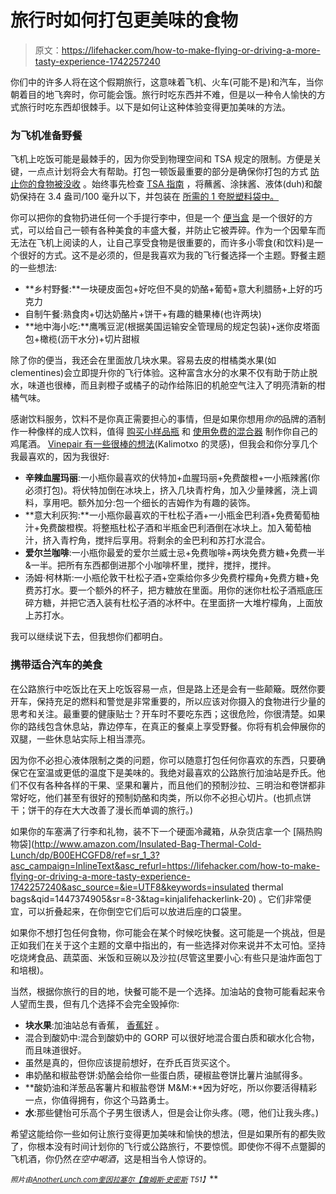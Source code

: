 # 旅行时如何打包更美味的食物

> 原文：<https://lifehacker.com/how-to-make-flying-or-driving-a-more-tasty-experience-1742257240>

你们中的许多人将在这个假期旅行，这意味着飞机、火车(可能不是)和汽车，当你朝着目的地飞奔时，你可能会饿。旅行时吃东西并不难，但是以一种令人愉快的方式旅行时吃东西却很棘手。以下是如何让这种体验变得更加美味的方法。



### 为飞机准备野餐

飞机上吃饭可能是最棘手的，因为你受到物理空间和 TSA 规定的限制。方便是关键，一点点计划将会大有帮助。打包一顿饭最重要的部分是确保你打包的方式 [防止你的食物被没收](http://lifehacker.com/make-sure-the-tsa-doesnt-confiscate-your-snacks-5047271) 。始终事先检查 [TSA 指南](http://www.tsa.gov/travel/security-screening/prohibited-items) ，将蘸酱、涂抹酱、液体(duh)和酸奶保持在 3.4 盎司/100 毫升以下，并包装在 [所需的 1 夸脱塑料袋中。](http://www.tsa.gov/travel/security-screening/liquids-rule)

你可以把你的食物扔进任何一个手提行李中，但是一个 [便当盒](http://lifehacker.com/the-best-bags-containers-and-boxes-to-upgrade-your-br-915843552) 是一个很好的方式，可以给自己一顿有各种美食的丰盛大餐，并防止它被弄碎。作为一个因晕车而无法在飞机上阅读的人，让自己享受食物是很重要的，而许多小零食(和饮料)是一个很好的方式。这不是必须的，但是我喜欢为我的飞行餐选择一个主题。野餐主题的一些想法:

*   **乡村野餐:**一块硬皮面包+好吃但不臭的奶酪+葡萄+意大利腊肠+上好的巧克力
*   自制午餐:熟食肉+切达奶酪片+饼干+有趣的糖果棒(也许两块)
*   **地中海小吃:**鹰嘴豆泥(根据美国运输安全管理局的规定包装)+迷你皮塔面包+橄榄(沥干水分)+切片甜椒

除了你的便当，我还会在里面放几块水果。容易去皮的柑橘类水果(如 clementines)会立即提升你的飞行体验。这种富含水分的水果不仅有助于防止脱水，味道也很棒，而且剥橙子或橘子的动作给陈旧的机舱空气注入了明亮清新的柑橘气味。

感谢饮料服务，饮料不是你真正需要担心的事情，但是如果你想用*你的*品牌的酒制作一种像样的成人饮料，值得 [购买小样品瓶](http://afterhours.lifehacker.com/buy-airline-friendly-bottles-of-booze-at-home-to-save-b-1624712055?trending_test_c&utm_expid=66866090-62.YkETBcIMTk2uX1oytHipyg.3&utm_referrer=http%3A%2F%2Flifehacker.com%2Fmake-these-airplane-friendly-cocktails-on-your-next-lon-1707851842%3Ftrending_test_c) 和 [使用免费的混合器](http://lifehacker.com/make-these-airplane-friendly-cocktails-on-your-next-lon-1707851842?trending_test_c&utm_expid=66866090-62.YkETBcIMTk2uX1oytHipyg.3&utm_referrer=https%3A%2F%2Fwww.google.com%2F) 制作你自己的鸡尾酒。 [Vinepair 有一些很棒的想法](http://vinepair.com/wine-blog/lifehack-make-these-7-awesome-cocktails-on-a-plane/)(Kalimotxo 的灵感)，但我会和你分享几个我最喜欢的，因为我很好:

*   **辛辣血腥玛丽**:一小瓶你最喜欢的伏特加+血腥玛丽+免费酸橙+一小瓶辣酱(你必须打包)。将伏特加倒在冰块上，挤入几块青柠角，加入少量辣酱，浇上调料，享用吧。额外加分:包一个细长的吉姆作为有趣的装饰。
*   **意大利灰狗:**一小瓶你最喜欢的干杜松子酒+一小瓶金巴利酒+免费葡萄柚汁+免费酸橙楔。将整瓶杜松子酒和半瓶金巴利酒倒在冰块上。加入葡萄柚汁，挤入青柠角，搅拌后享用。将剩余的金巴利和苏打水混合。
*   **爱尔兰咖啡**:一小瓶你最爱的爱尔兰威士忌+免费咖啡+两块免费方糖+免费一半&一半。把所有东西都倒进那个小咖啡杯里，搅拌，搅拌，搅拌。
*   汤姆·柯林斯:一小瓶伦敦干杜松子酒+空乘给你多少免费柠檬角+免费方糖+免费苏打水。要一个额外的杯子，把方糖放在里面。用你的迷你杜松子酒瓶底压碎方糖，并把它洒入装有杜松子酒的冰杯中。在里面挤一大堆柠檬角，上面放上苏打水。

我可以继续说下去，但我想你们都明白。

### 携带适合汽车的美食

在公路旅行中吃饭比在天上吃饭容易一点，但是路上还是会有一些颠簸。既然你要开车，保持充足的燃料和警觉是非常重要的，所以应该对你摄入的食物进行少量的思考和关注。最重要的健康贴士？开车时不要吃东西；这很危险，你很清楚。如果你的路线包含休息站，靠边停车，在真正的餐桌上享受野餐。你将有机会伸展你的双腿，一些休息站实际上相当漂亮。

因为你不必担心液体限制之类的问题，你可以随意打包任何你喜欢的东西，只要确保它在室温或更低的温度下是美味的。我绝对最喜欢的公路旅行加油站是乔氏。他们不仅有各种各样的干果、坚果和薯片，而且他们的预制沙拉、三明治和卷饼都非常好吃，他们甚至有很好的预制奶酪和肉类，所以你不必担心切片。(也抓点饼干；饼干的存在大大改善了漫长而单调的旅行。)

如果你的车塞满了行李和礼物，装不下一个硬面冷藏箱，从杂货店拿一个 [隔热购物袋](http://www.amazon.com/Insulated-Bag-Thermal-Cold-Lunch/dp/B00EHCGFD8/ref=sr_1_3?asc_campaign=InlineText&asc_refurl=https://lifehacker.com/how-to-make-flying-or-driving-a-more-tasty-experience-1742257240&asc_source=&ie=UTF8&keywords=insulated thermal bags&qid=1447374905&sr=8-3&tag=kinjalifehackerlink-20) 。它们非常便宜，可以折叠起来，在你倒空它们后可以放进后座的口袋里。

如果你不想打包任何食物，你可能会在某个时候吃快餐。这可能是一个挑战，但是正如我们在关于这个主题的文章中指出的，有一些选择对你来说并不太可怕。坚持吃烧烤食品、蔬菜面、米饭和豆碗以及沙拉(尽管这里要小心:有些只是油炸面包丁和培根)。

当然，根据你旅行的目的地，快餐可能不是一个选择。加油站的食物可能看起来令人望而生畏，但有几个选择不会完全毁掉你:

*   **块水果**:加油站总有香蕉， [香蕉好](https://www.youtube.com/watch?v=yAJrsd0jW6U) 。
*   混合到酸奶中:混合到酸奶中的 GORP 可以很好地混合蛋白质和碳水化合物，而且味道很好。
*   虽然是真的，但你应该提前想好，在乔氏百货买这个。
*   串奶酪和椒盐卷饼:奶酪会给你一些蛋白质，硬椒盐卷饼比薯片油腻得多。
*   **酸奶油和洋葱品客薯片和椒盐卷饼 M&M:**因为好吃，所以你要活得精彩一点，你值得拥有，你这个马路勇士。
*   **水**:那些健怡可乐高个子男生很诱人，但是会让你头疼。(嗯，他们让我头疼。)

希望这能给你一些如何让旅行变得更加美味和愉快的想法，但是如果所有的都失败了，你根本没有时间计划你的飞行或公路旅行，不要惊慌。即使你不得不点蹩脚的飞机酒，你仍然*在空中喝酒*，这是相当令人惊讶的。

<small>*照片由*</small>[<small>*AnotherLunch.com*</small>](https://www.flickr.com/photos/buzzymelibee/8394481901/)<small></small>*[<small>*奎因*</small>](https://www.flickr.com/photos/quinnanya/2674146525/)<small></small>*[<small>*拉塞尔【詹姆斯·史密斯*</small>](https://www.flickr.com/photos/russelljsmith/468929113/) <small>*T51】*</small>**